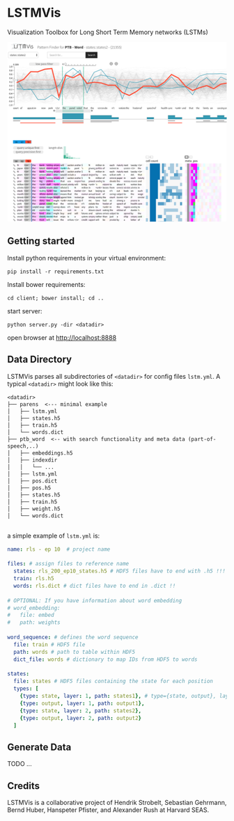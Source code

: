 # LSTMVis
Visualization Toolbox for Long Short Term Memory networks (LSTMs)

![Alt text](client/assets/example3.png)


## Getting started

Install python requirements in your virtual environment:

```
pip install -r requirements.txt
```

Install bower requirements:

```
cd client; bower install; cd ..
```

start server:

```
python server.py -dir <datadir>
```

open browser at [http://localhost:8888](http://localhost:8888)


## Data Directory
LSTMVis parses all subdirectories of `<datadir>` for config files `lstm.yml`.
A typical `<datadir>` might look like this:

```
<datadir>
├── parens  <--- minimal example
│   ├── lstm.yml
│   ├── states.h5
│   ├── train.h5
│   └── words.dict
├── ptb_word  <-- with search functionality and meta data (part-of-speech,..)
│   ├── embeddings.h5
│   ├── indexdir
│   │   └── ...
│   ├── lstm.yml
│   ├── pos.dict
│   ├── pos.h5
│   ├── states.h5
│   ├── train.h5
│   ├── weight.h5
│   └── words.dict


```



a simple example of `lstm.yml` is:

```yaml
name: rls - ep 10  # project name

files: # assign files to reference name
  states: rls_200_ep10_states.h5 # HDF5 files have to end with .h5 !!!
  train: rls.h5
  words: rls.dict # dict files have to end in .dict !!

# OPTIONAL: If you have information about word embedding
# word_embedding:
#   file: embed
#   path: weights

word_sequence: # defines the word sequence
  file: train # HDF5 file
  path: words # path to table within HDF5
  dict_file: words # dictionary to map IDs from HDF5 to words

states:
  file: states # HDF5 files containing the state for each position
  types: [
  	{type: state, layer: 1, path: states1}, # type={state, output}, layer=[1..x], path = HDF5 path
  	{type: output, layer: 1, path: output1}, 
	{type: state, layer: 2, path: states2},
  	{type: output, layer: 2, path: output2}
  ]

```

## Generate Data

TODO ...

## Credits

LSTMVis is a collaborative project of Hendrik Strobelt, Sebastian Gehrmann, Bernd Huber, Hanspeter Pfister, and Alexander Rush at Harvard SEAS.
